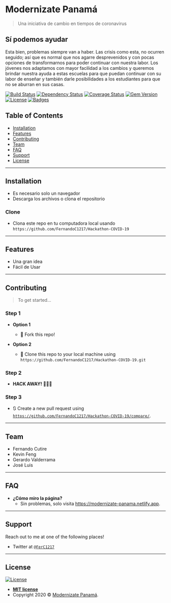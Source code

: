 # Modernizate Panamá

> Una iniciativa de cambio en tiempos de coronavirus

## Sí podemos ayudar

Esta bien, problemas siempre van a haber. Las crisis como esta, no ocurren seguido; así que es normal que nos agarre desprevenidos y con pocas opciones de transformarnos para poder continuar con nuestra labor. Los jóvenes nos adaptamos con mayor facilidad a los cambios y queremos brindar nuestra ayuda a estas escuelas para que puedan continuar con su labor de enseñar y también darle posibilidades a los estudiantes para que no se aburran en sus casas. 



[![Build Status](http://img.shields.io/travis/badges/badgerbadgerbadger.svg?style=flat-square)](https://travis-ci.org/badges/badgerbadgerbadger) [![Dependency Status](http://img.shields.io/gemnasium/badges/badgerbadgerbadger.svg?style=flat-square)](https://gemnasium.com/badges/badgerbadgerbadger) [![Coverage Status](http://img.shields.io/coveralls/badges/badgerbadgerbadger.svg?style=flat-square)](https://coveralls.io/r/badges/badgerbadgerbadger)  [![Gem Version](http://img.shields.io/gem/v/badgerbadgerbadger.svg?style=flat-square)](https://rubygems.org/gems/badgerbadgerbadger) [![License](http://img.shields.io/:license-mit-blue.svg?style=flat-square)](http://badges.mit-license.org) [![Badges](http://img.shields.io/:badges-9/9-ff6799.svg?style=flat-square)](https://github.com/badges/badgerbadgerbadger)



## Table of Contents 

- [Installation](#installation)
- [Features](#features)
- [Contributing](#contributing)
- [Team](#team)
- [FAQ](#faq)
- [Support](#support)
- [License](#license)


---

## Installation

- Es necesario solo un navegador
- Descarga los archivos o clona el repositorio

### Clone

- Clona este repo en tu computadora local usando `https://github.com/FernandoC1217/Hackathon-COVID-19`

---

## Features
- Una gran idea
- Fácil de Usar


---

## Contributing

> To get started...

### Step 1

- **Option 1**
    - 🍴 Fork this repo!

- **Option 2**
    - 👯 Clone this repo to your local machine using `https://github.com/FernandoC1217/Hackathon-COVID-19.git`

### Step 2

- **HACK AWAY!** 🔨🔨🔨

### Step 3

- 🔃 Create a new pull request using <a href="https://github.com/FernandoC1217/Hackathon-COVID-19/compare/" target="_blank">`https://github.com/FernandoC1217/Hackathon-COVID-19/compare/`</a>.

---

## Team

- Fernando Cutire 
- Kevin Feng 
- Gerardo Valderrama 
- José Luis


---

## FAQ

- **¿Cómo miro la página?**
    - Sin problemas, solo visita https://modernizate-panama.netlify.app.

---

## Support

Reach out to me at one of the following places!

- Twitter at <a href="https://twitter.com/FerC1217" target="_blank">`@FerC1217`</a>

---

## License

[![License](http://img.shields.io/:license-mit-blue.svg?style=flat-square)](http://badges.mit-license.org)

- **[MIT license](http://opensource.org/licenses/mit-license.php)**
- Copyright 2020 © <a href="https://modernizate-panama.netlify.app" target="_blank">Modernizate Panamá</a>.
